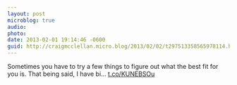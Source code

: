 ```yaml
---
layout: post
microblog: true
audio: 
photo: 
date: 2013-02-01 19:14:46 -0600
guid: http://craigmcclellan.micro.blog/2013/02/02/t297513358565978114.html
---
```

Sometimes you have to try a few things to figure out what the best fit for you is. That being said, I have bi… [t.co/KUNEBSOu](http://t.co/KUNEBSOu)
